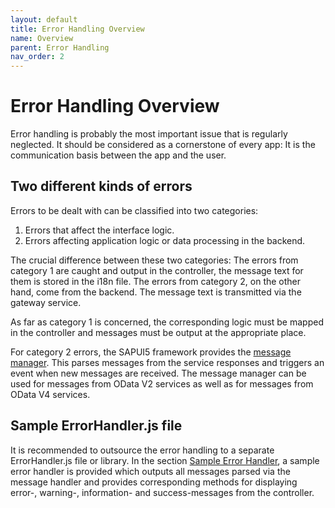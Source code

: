 ```yaml
---
layout: default
title: Error Handling Overview
name: Overview
parent: Error Handling
nav_order: 2
---
```


# Error Handling Overview
Error handling is probably the most important issue that is regularly neglected. It should be considered as a cornerstone of every app: It is the communication basis between the app and the user. 

## Two different kinds of errors
Errors to be dealt with can be classified into two categories: 

1. Errors that affect the interface logic.
2. Errors affecting application logic or data processing in the backend.

The crucial difference between these two categories: The errors from category 1 are caught and output in the controller, the message text for them is stored in the i18n file. The errors from category 2, on the other hand, come from the backend. The message text is transmitted via the gateway service.

As far as category 1 is concerned, the corresponding logic must be mapped in the controller and messages must be output at the appropriate place.

For category 2 errors, the SAPUI5 framework provides the [message manager](https://sapui5.hana.ondemand.com/#/api/sap.ui.core.message.MessageManager). This parses messages from the service responses and triggers an event when new messages are received. The message manager can be used for messages from OData V2 services as well as for messages from OData V4 services. 

## Sample ErrorHandler.js file
It is recommended to outsource the error handling to a separate ErrorHandler.js file or library. In the section [Sample Error Handler](sampleerrorhandler.markdown), a sample error handler is provided which outputs all messages parsed via the message handler and provides corresponding methods for displaying error-, warning-, information- and success-messages from the controller.

